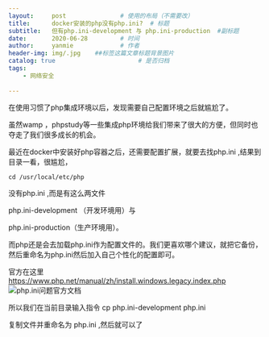 ```yaml
---
layout:     post               # 使用的布局（不需要改）
title:      docker安装的php没有php.ini?  # 标题 
subtitle:   但有php.ini-development 与 php.ini-production  #副标题
date:       2020-06-28         # 时间
author:     yanmie             # 作者
header-img: img/.jpg    ##标签这篇文章标题背景图片
catalog: true                       # 是否归档
tags:                               
    - 网络安全
  
---
```


在使用习惯了php集成环境以后，发现需要自己配置环境之后就尴尬了。

虽然wamp ，phpstudy等一些集成php环境给我们带来了很大的方便，但同时也夺走了我们很多成长的机会。

最近在docker中安装好php容器之后，还需要配置扩展，就要去找php.ini ,结果到目录一看，很尴尬，

	cd /usr/local/etc/php

没有php.ini ,而是有这么两文件


php.ini-development （开发环境用）与

php.ini-production（生产环境用）。

而php还是会去加载php.ini作为配置文件的。我们更喜欢哪个建议，就把它备份，然后重命名为php.ini然后加入自己个性化的配置即可。

官方在这里   https://www.php.net/manual/zh/install.windows.legacy.index.php
![php.ini问题官方文档](https://s1.ax1x.com/2020/06/28/NgstiD.png)

所以我们在当前目录输入指令
	cp php.ini-development php.ini

复制文件并重命名为 php.ini ,然后就可以了